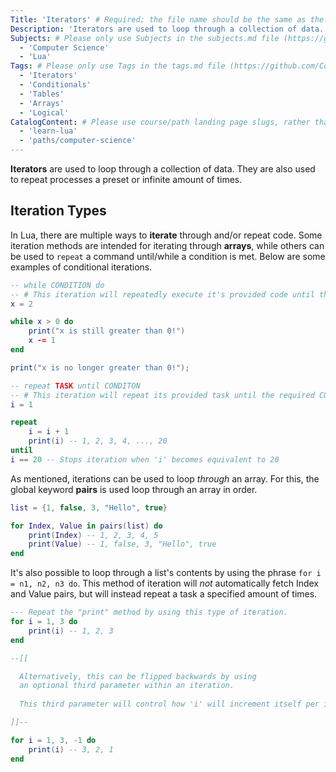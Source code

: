 ```yaml
---
Title: 'Iterators' # Required; the file name should be the same as the title, but lowercase, with dashes instead of spaces, and all punctuation removed
Description: 'Iterators are used to loop through a collection of data. They are also used to repeat processes a preset or infinite amount of times.' # Required; ideally under 150 characters and starts with a noun (used in search engine results and content previews)
Subjects: # Please only use Subjects in the subjects.md file (https://github.com/Codecademy/docs/blob/main/documentation/subjects.md). If that list feels insufficient, feel free to create a new Subject and add it to subjects.md in your PR!
  - 'Computer Science'
  - 'Lua'
Tags: # Please only use Tags in the tags.md file (https://github.com/Codecademy/docs/blob/main/documentation/tags.md). If that list feels insufficient, feel free to create a new Tag and add it to tags.md in your PR!
  - 'Iterators'
  - 'Conditionals'
  - 'Tables'
  - 'Arrays'
  - 'Logical'
CatalogContent: # Please use course/path landing page slugs, rather than linking to individual content items. If listing multiple items, please put the most relevant one first
  - 'learn-lua'
  - 'paths/computer-science'
---
```


**Iterators** are used to loop through a collection of data. They are also used to repeat processes a preset or infinite amount of times.

## Iteration Types

In Lua, there are multiple ways to **iterate** through and/or repeat code. Some iteration methods are intended for iterating through **arrays**, while others can be used to `repeat` a command until/while a condition is met. Below are some examples of conditional iterations.

```lua
-- while CONDITION do
-- # This iteration will repeatedly execute it's provided code until the CONDITION becomes false.
x = 2

while x > 0 do
    print("x is still greater than 0!")
    x -= 1
end

print("x is no longer greater than 0!");

-- repeat TASK until CONDITON
-- # This iteration will repeat its provided task until the required CONDITION becomes true
i = 1

repeat
    i = i + 1
    print(i) -- 1, 2, 3, 4, ..., 20
until
i == 20 -- Stops iteration when 'i' becomes equivalent to 20
```

As mentioned, iterations can be used to loop *through* an array. For this, the global keyword **pairs** is used loop through an array in order.

```lua
list = {1, false, 3, "Hello", true}

for Index, Value in pairs(list) do
    print(Index) -- 1, 2, 3, 4, 5
    print(Value) -- 1, false, 3, "Hello", true
end
```

It's also possible to loop through a list's contents by using the phrase `for i = n1, n2, n3 do`. This method of iteration will *not* automatically fetch Index and Value pairs, but will instead repeat a task a specified amount of times.

```lua
--- Repeat the "print" method by using this type of iteration.
for i = 1, 3 do
    print(i) -- 1, 2, 3
end

--[[

  Alternatively, this can be flipped backwards by using
  an optional third parameter within an iteration.
  
  This third parameter will control how 'i' will increment itself per iteration.

]]--

for i = 1, 3, -1 do
    print(i) -- 3, 2, 1
end
```